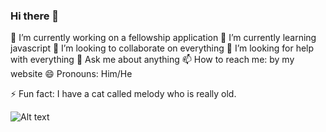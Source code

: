 ### Hi there 👋

🔭 I’m currently working on a fellowship application
🌱 I’m currently learning javascript
👯 I’m looking to collaborate on everything
🤔 I’m looking for help with everything
💬 Ask me about anything
📫 How to reach me: by my website
😄 Pronouns: Him/He


⚡ Fun fact: I have a cat called melody who is really old.

<img src="sketch_230126a.pde" alt="Alt text" title="Optional title">
